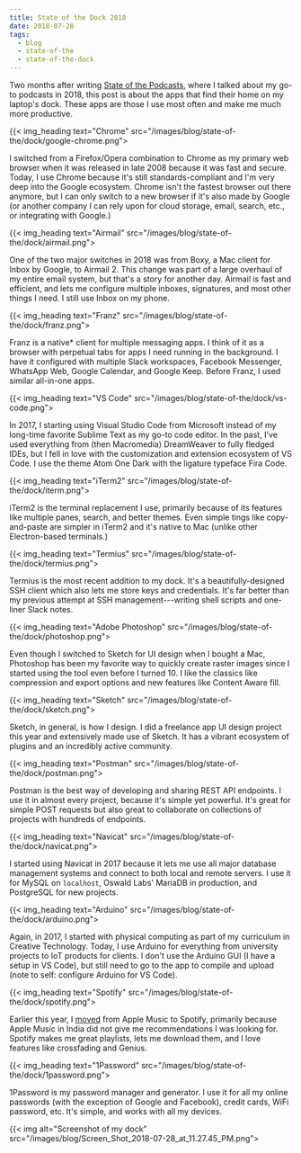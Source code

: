```yaml
---
title: State of the Dock 2018
date: 2018-07-28
tags:
  - blog
  - state-of-the
  - state-of-the-dock
---
```


Two months after writing [State of the Podcasts](/blog/state-of-the/podcasts/2018/), where I talked about my go-to podcasts in 2018, this post is about the apps that find their home on my laptop's dock. These apps are those I use most often and make me much more productive.

<!--more-->

{{< img_heading text="Chrome" src="/images/blog/state-of-the/dock/google-chrome.png">

I switched from a Firefox/Opera combination to Chrome as my primary web browser when it was released in late 2008 because it was fast and secure. Today, I use Chrome because it's still standards-compliant and I'm very deep into the Google ecosystem. Chrome isn't the fastest browser out there anymore, but I can only switch to a new browser if it's also made by Google (or another company I can rely upon for cloud storage, email, search, etc., or integrating with Google.)

{{< img_heading text="Airmail" src="/images/blog/state-of-the/dock/airmail.png">

One of the two major switches in 2018 was from Boxy, a Mac client for Inbox by Google, to Airmail 2. This change was part of a large overhaul of my entire email system, but that's a story for another day. Airmail is fast and efficient, and lets me configure multiple inboxes, signatures, and most other things I need. I still use Inbox on my phone.

{{< img_heading text="Franz" src="/images/blog/state-of-the/dock/franz.png">

Franz is a native* client for multiple messaging apps. I think of it as a browser with perpetual tabs for apps I need running in the background. I have it configured with multiple Slack workspaces, Facebook Messenger, WhatsApp Web, Google Calendar, and Google Keep. Before Franz, I used similar all-in-one apps.

{{< img_heading text="VS Code" src="/images/blog/state-of-the/dock/vs-code.png">

In 2017, I starting using Visual Studio Code from Microsoft instead of my long-time favorite Sublime Text as my go-to code editor. In the past, I've used everything from (then Macromedia) DreamWeaver to fully fledged IDEs, but I fell in love with the customization and extension ecosystem of VS Code. I use the theme Atom One Dark with the ligature typeface Fira Code.

{{< img_heading text="iTerm2" src="/images/blog/state-of-the/dock/iterm.png">

iTerm2 is the terminal replacement I use, primarily because of its features like multiple panes, search, and better themes. Even simple tings like copy-and-paste are simpler in iTerm2 and it's native to Mac (unlike other Electron-based terminals.)

{{< img_heading text="Termius" src="/images/blog/state-of-the/dock/termius.png">

Termius is the most recent addition to my dock. It's a beautifully-designed SSH client which also lets me store keys and credentials. It's far better than my previous attempt at SSH management---writing shell scripts and one-liner Slack notes.

{{< img_heading text="Adobe Photoshop" src="/images/blog/state-of-the/dock/photoshop.png">

Even though I switched to Sketch for UI design when I bought a Mac, Photoshop has been my favorite way to quickly create raster images since I started using the tool even before I turned 10. I like the classics like compression and export options and new features like Content Aware fill.

{{< img_heading text="Sketch" src="/images/blog/state-of-the/dock/sketch.png">

Sketch, in general, is how I design. I did a freelance app UI design project this year and extensively made use of Sketch. It has a vibrant ecosystem of plugins and an incredibly active community.

{{< img_heading text="Postman" src="/images/blog/state-of-the/dock/postman.png">

Postman is the best way of developing and sharing REST API endpoints. I use it in almost every project, because it's simple yet powerful. It's great for simple POST requests but also great to collaborate on collections of projects with hundreds of endpoints.

{{< img_heading text="Navicat" src="/images/blog/state-of-the/dock/navicat.png">

I started using Navicat in 2017 because it lets me use all major database management systems and connect to both local and remote servers. I use it for MySQL on `localhost`, Oswald Labs' MariaDB in production, and PostgreSQL for new projects.

{{< img_heading text="Arduino" src="/images/blog/state-of-the/dock/arduino.png">

Again, in 2017, I started with physical computing as part of my curriculum in Creative Technology. Today, I use Arduino for everything from university projects to IoT products for clients. I don't use the Arduino GUI (I have a setup in VS Code), but still need to go to the app to compile and upload (note to self: configure Arduino for VS Code).

{{< img_heading text="Spotify" src="/images/blog/state-of-the/dock/spotify.png">

Earlier this year, I [moved](https://twitter.com/AnandChowdhary/status/997446406901248000) from Apple Music to Spotify, primarily because Apple Music in India did not give me recommendations I was looking for. Spotify makes me great playlists, lets me download them, and I love features like crossfading and Genius.

{{< img_heading text="1Password" src="/images/blog/state-of-the/dock/1password.png">

1Password is my password manager and generator. I use it for all my online passwords (with the exception of Google and Facebook), credit cards, WiFi password, etc. It's simple, and works with all my devices.

{{< img alt="Screenshot of my dock" src="/images/blog/Screen_Shot_2018-07-28_at_11.27.45_PM.png">